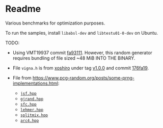 # Readme

Various benchmarks for optimization purposes.

To run the samples, install `libabsl-dev` and `libtestu01-0-dev` on Ubuntu.

TODO:

- Using VMT19937 commit [fa93111](https://github.com/fabiocannizzo/VMT19937/commit/fa93111bfc6f56f25c315990430a3487cdff9935). However, this random generator requires bundling of file sized ~48 MiB INTO THE BINARY.
- File `vigna.h` is from [xoshiro](https://github.com/nessan/xoshiro/) under tag [v1.0.0](https://github.com/nessan/xoshiro/releases/tag/v1.1.0) and commit [176fa19](https://github.com/nessan/xoshiro/commit/176fa191c8493e4c5cb06a44bc083010664fe39b).

- File from <https://www.pcg-random.org/posts/some-prng-implementations.html>:
  - [`jsf.hpp`](https://gist.github.com/imneme/85cff47d4bad8de6bdeb671f9c76c814)
  - [`gjrand.hpp`](https://gist.github.com/imneme/7a783e20f71259cc13e219829bcea4ac)
  - [`sfc.hpp`](https://gist.github.com/imneme/f1f7821f07cf76504a97f6537c818083)
  - [`lehmer.hpp`](https://gist.github.com/imneme/aeae7628565f15fb3fef54be8533e39c)
  - [`splitmix.hpp`](https://gist.github.com/imneme/6179748664e88ef3c34860f44309fc71)
  - [`arc4.hpp`](https://gist.github.com/imneme/4f2bf4b4f3a221ef051cf108d6b64d5a)
